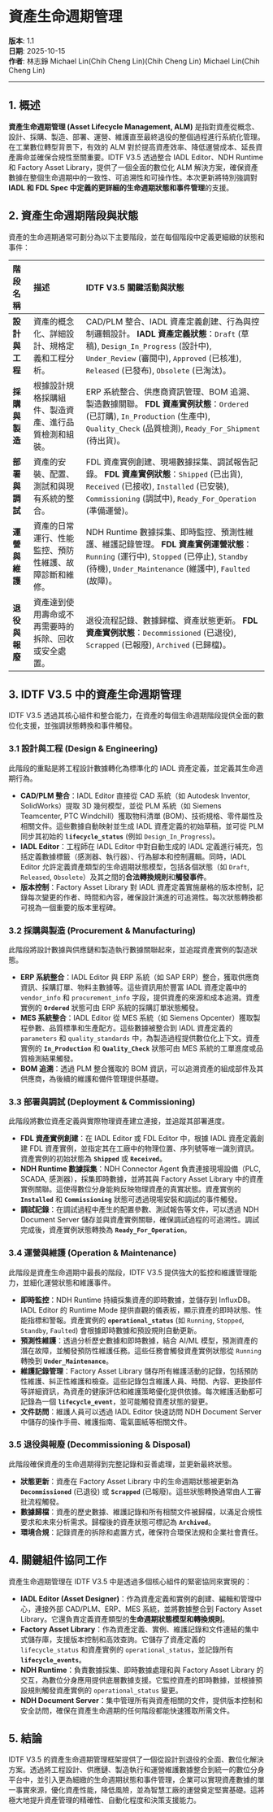 # 資產生命週期管理

**版本**: 1.1  
**日期**: 2025-10-15  
**作者**: 林志錚 Michael Lin(Chih Cheng Lin)(Chih Cheng Lin) Michael Lin(Chih Cheng Lin)

---

## 1. 概述

**資產生命週期管理 (Asset Lifecycle Management, ALM)** 是指對資產從概念、設計、採購、製造、部署、運營、維護直至最終退役的整個過程進行系統化管理。在工業數位轉型背景下，有效的 ALM 對於提高資產效率、降低運營成本、延長資產壽命並確保合規性至關重要。IDTF V3.5 透過整合 IADL Editor、NDH Runtime 和 Factory Asset Library，提供了一個全面的數位化 ALM 解決方案，確保資產數據在整個生命週期中的一致性、可追溯性和可操作性。本次更新將特別強調對 **IADL 和 FDL Spec 中定義的更詳細的生命週期狀態和事件管理**的支援。

## 2. 資產生命週期階段與狀態

資產的生命週期通常可劃分為以下主要階段，並在每個階段中定義更細緻的狀態和事件：

| 階段名稱 | 描述 | IDTF V3.5 關鍵活動與狀態 |
|:---|:---|:---|
| **設計與工程** | 資產的概念化、詳細設計、規格定義和工程分析。 | CAD/PLM 整合、IADL 資產定義創建、行為與控制邏輯設計。 **IADL 資產定義狀態**：`Draft` (草稿), `Design_In_Progress` (設計中), `Under_Review` (審閱中), `Approved` (已核准), `Released` (已發布), `Obsolete` (已淘汰)。 |
| **採購與製造** | 根據設計規格採購組件、製造資產、進行品質檢測和組裝。 | ERP 系統整合、供應商資訊管理、BOM 追溯、製造數據關聯。 **FDL 資產實例狀態**：`Ordered` (已訂購), `In_Production` (生產中), `Quality_Check` (品質檢測), `Ready_For_Shipment` (待出貨)。 |
| **部署與調試** | 資產的安裝、配置、測試和與現有系統的整合。 | FDL 資產實例創建、現場數據採集、調試報告記錄。 **FDL 資產實例狀態**：`Shipped` (已出貨), `Received` (已接收), `Installed` (已安裝), `Commissioning` (調試中), `Ready_For_Operation` (準備運營)。 |
| **運營與維護** | 資產的日常運行、性能監控、預防性維護、故障診斷和維修。 | NDH Runtime 數據採集、即時監控、預測性維護、維護記錄管理。 **FDL 資產實例運營狀態**：`Running` (運行中), `Stopped` (已停止), `Standby` (待機), `Under_Maintenance` (維護中), `Faulted` (故障)。 |
| **退役與報廢** | 資產達到使用壽命或不再需要時的拆除、回收或安全處置。 | 退役流程記錄、數據歸檔、資產狀態更新。 **FDL 資產實例狀態**：`Decommissioned` (已退役), `Scrapped` (已報廢), `Archived` (已歸檔)。 |

## 3. IDTF V3.5 中的資產生命週期管理

IDTF V3.5 透過其核心組件和整合能力，在資產的每個生命週期階段提供全面的數位化支援，並強調狀態轉換和事件觸發。

### 3.1 設計與工程 (Design & Engineering)

此階段的重點是將工程設計數據轉化為標準化的 IADL 資產定義，並定義其生命週期行為。

*   **CAD/PLM 整合**：IADL Editor 直接從 CAD 系統（如 Autodesk Inventor, SolidWorks）提取 3D 幾何模型，並從 PLM 系統（如 Siemens Teamcenter, PTC Windchill）獲取物料清單 (BOM)、技術規格、零件屬性及相關文件。這些數據自動映射並生成 IADL 資產定義的初始草稿，並可從 PLM 同步其初始的 **`lifecycle_status`** (例如 `Design_In_Progress`)。
*   **IADL Editor**：工程師在 IADL Editor 中對自動生成的 IADL 定義進行補充，包括定義數據標籤（感測器、執行器）、行為腳本和控制邏輯。同時，IADL Editor 允許定義資產類型的生命週期狀態模型，包括各個狀態（如 `Draft`, `Released`, `Obsolete`）及其之間的**合法轉換規則**和**觸發事件**。
*   **版本控制**：Factory Asset Library 對 IADL 資產定義實施嚴格的版本控制，記錄每次變更的作者、時間和內容，確保設計演進的可追溯性。每次狀態轉換都可視為一個重要的版本里程碑。

### 3.2 採購與製造 (Procurement & Manufacturing)

此階段將設計數據與供應鏈和製造執行數據關聯起來，並追蹤資產實例的製造狀態。

*   **ERP 系統整合**：IADL Editor 與 ERP 系統（如 SAP ERP）整合，獲取供應商資訊、採購訂單、物料主數據等。這些資訊用於豐富 IADL 資產定義中的 `vendor_info` 和 `procurement_info` 字段，提供資產的來源和成本追溯。資產實例的 **`Ordered`** 狀態可由 ERP 系統的採購訂單狀態觸發。
*   **MES 系統整合**：IADL Editor 從 MES 系統（如 Siemens Opcenter）獲取製程參數、品質標準和生產配方。這些數據被整合到 IADL 資產定義的 `parameters` 和 `quality_standards` 中，為製造過程提供數位化上下文。資產實例的 **`In_Production`** 和 **`Quality_Check`** 狀態可由 MES 系統的工單進度或品質檢測結果觸發。
*   **BOM 追溯**：透過 PLM 整合獲取的 BOM 資訊，可以追溯資產的組成部件及其供應商，為後續的維護和備件管理提供基礎。

### 3.3 部署與調試 (Deployment & Commissioning)

此階段將數位資產定義與實際物理資產建立連接，並追蹤其部署進度。

*   **FDL 資產實例創建**：在 IADL Editor 或 FDL Editor 中，根據 IADL 資產定義創建 FDL 資產實例，並指定其在工廠中的物理位置、序列號等唯一識別資訊。資產實例的初始狀態為 **`Shipped`** 或 **`Received`**。
*   **NDH Runtime 數據採集**：NDH Connector Agent 負責連接現場設備（PLC, SCADA, 感測器），採集即時數據，並將其與 Factory Asset Library 中的資產實例關聯。這使得數位分身能夠反映物理資產的真實狀態。資產實例的 **`Installed`** 和 **`Commissioning`** 狀態可透過現場安裝和調試的事件觸發。
*   **調試記錄**：在調試過程中產生的配置參數、測試報告等文件，可以透過 NDH Document Server 儲存並與資產實例關聯，確保調試過程的可追溯性。調試完成後，資產實例狀態轉換為 **`Ready_For_Operation`**。

### 3.4 運營與維護 (Operation & Maintenance)

此階段是資產生命週期中最長的階段，IDTF V3.5 提供強大的監控和維護管理能力，並細化運營狀態和維護事件。

*   **即時監控**：NDH Runtime 持續採集資產的即時數據，並儲存到 InfluxDB。IADL Editor 的 Runtime Mode 提供直觀的儀表板，顯示資產的即時狀態、性能指標和警報。資產實例的 **`operational_status`** (如 `Running`, `Stopped`, `Standby`, `Faulted`) 會根據即時數據和預設規則自動更新。
*   **預測性維護**：透過分析歷史數據和即時數據，結合 AI/ML 模型，預測資產的潛在故障，並觸發預防性維護任務。這些任務會觸發資產實例狀態從 `Running` 轉換到 **`Under_Maintenance`**。
*   **維護記錄管理**：Factory Asset Library 儲存所有維護活動的記錄，包括預防性維護、糾正性維護和檢查。這些記錄包含維護人員、時間、內容、更換部件等詳細資訊，為資產的健康評估和維護策略優化提供依據。每次維護活動都可記錄為一個 **`lifecycle_event`**，並可能觸發資產狀態的變更。
*   **文件訪問**：維護人員可以透過 IADL Editor 快速訪問 NDH Document Server 中儲存的操作手冊、維護指南、電氣圖紙等相關文件。

### 3.5 退役與報廢 (Decommissioning & Disposal)

此階段確保資產的生命週期得到完整記錄和妥善處理，並更新最終狀態。

*   **狀態更新**：資產在 Factory Asset Library 中的生命週期狀態被更新為 **`Decommissioned`** (已退役) 或 **`Scrapped`** (已報廢)。這些狀態轉換通常由人工審批流程觸發。
*   **數據歸檔**：資產的歷史數據、維護記錄和所有相關文件被歸檔，以滿足合規性要求和未來分析需求。歸檔後的資產狀態可標記為 **`Archived`**。
*   **環境合規**：記錄資產的拆除和處置方式，確保符合環保法規和企業社會責任。

## 4. 關鍵組件協同工作

資產生命週期管理在 IDTF V3.5 中是透過多個核心組件的緊密協同來實現的：

*   **IADL Editor (Asset Designer)**：作為資產定義和實例的創建、編輯和管理中心，連接外部 CAD/PLM、ERP、MES 系統，並將數據整合到 Factory Asset Library。它還負責定義資產類型的**生命週期狀態模型和轉換規則**。
*   **Factory Asset Library**：作為資產定義、實例、維護記錄和文件連結的集中式儲存庫，支援版本控制和高效查詢。它儲存了資產定義的 `lifecycle_status` 和資產實例的 `operational_status`，並記錄所有 **`lifecycle_events`**。
*   **NDH Runtime**：負責數據採集、即時數據處理和與 Factory Asset Library 的交互，為數位分身應用提供底層數據支援。它監控資產的即時數據，並根據預設規則觸發資產實例的 `operational_status` 變更。
*   **NDH Document Server**：集中管理所有與資產相關的文件，提供版本控制和安全訪問，確保在資產生命週期的任何階段都能快速獲取所需文件。

## 5. 結論

IDTF V3.5 的資產生命週期管理框架提供了一個從設計到退役的全面、數位化解決方案。透過將工程設計、供應鏈、製造執行和運營維護數據整合到統一的數位分身平台中，並引入更為細緻的生命週期狀態和事件管理，企業可以實現資產數據的單一事實來源，優化資產性能，降低風險，並為智慧工廠的運營奠定堅實基礎。這將極大地提升資產管理的精確性、自動化程度和決策支援能力。
